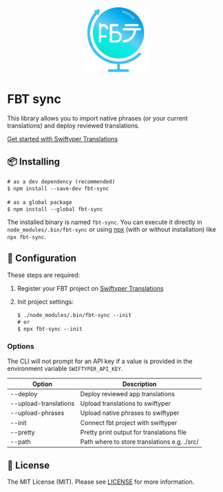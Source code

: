 <h1 align="center">
  <img src="icon.png" height="150" width="150" alt="FBT"/>
</h1>

# FBT sync

This library allows you to import native phrases (or your current translations) and deploy reviewed translations.

[Get started with Swiftyper Translations](https://translations.swiftyper.sk)

## 📦 Installing

```shell
# as a dev dependency (recommended)
$ npm install --save-dev fbt-sync

# as a global package
$ npm install --global fbt-sync
```

The installed binary is named `fbt-sync`. You can execute it directly in `node_modules/.bin/fbt-sync` or using [npx](https://www.npmjs.com/package/npx) (with or without installation) like `npx fbt-sync`.

## 🔧 Configuration

These steps are required:

1. Register your FBT project on [Swiftyper Translations](https://translations.swiftyper.sk)

2. Init project settings:
    ```shell
    $ ./node_modules/.bin/fbt-sync --init
    # or
    $ npx fbt-sync --init
    ```

### Options

The CLI will not prompt for an API key if a value is provided in the environment variable `SWIFTYPER_API_KEY`.

| Option                | Description                                  |
|-----------------------|----------------------------------------------|
| --deploy              | Deploy reviewed app translations             |
| --upload-translations | Upload translations to swiftyper             |
| --upload-phrases      | Upload native phrases to swiftyper           |
| --init                | Connect fbt project with swiftyper           |
| --pretty              | Pretty print output for translations file    |
| --path                | Path where to store translations e.g. ./src/ |

## 📜 License

The MIT License (MIT). Please see [LICENSE](LICENSE) for more information.
